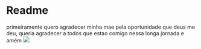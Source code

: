 # Readme
primeiramente quero agradecer minha mae pela oportunidade que deus me deu, queria agradecer a todos que estao comigo nessa longa jornada e amém
![](https://m.media-amazon.com/images/I/71uNSPjw1bL.__AC_SX300_SY300_QL70_ML2_.jpg)
